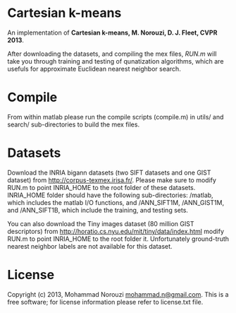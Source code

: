 Cartesian k-means
=======

An implementation of **Cartesian k-means, M. Norouzi, D. J. Fleet, CVPR 2013**.

After downloading the datasets, and compiling the mex files, *RUN.m*
will take you through training and testing of qunatization algorithms,
which are usefuls for approximate Euclidean nearest neighbor search.

# Compile

From within matlab please run the compile scripts (compile.m) in
utils/ and search/ sub-directories to build the mex files.

# Datasets

Download the INRIA bigann datasets (two SIFT datasets and one GIST
dataset) from http://corpus-texmex.irisa.fr/. Please make sure to
modify RUN.m to point INRIA_HOME to the root folder of these
datasets. INRIA_HOME folder should have the following sub-directories:
/matlab, which includes the matlab I/O functions, and /ANN_SIFT1M,
/ANN_GIST1M, and /ANN_SIFT1B, which include the training, and testing
sets.

You can also download the Tiny images dataset (80 million GIST
descriptors) from http://horatio.cs.nyu.edu/mit/tiny/data/index.html
modify RUN.m to point INRIA_HOME to the root folder it. Unfortunately
ground-truth nearest neighbor labels are not available for this
dataset.

# License

Copyright (c) 2013, Mohammad Norouzi <mohammad.n@gmail.com>. This is a
free software; for license information please refer to license.txt
file.

